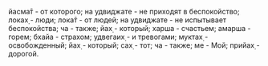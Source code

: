 йасма̄т - от которого; на удвиджате - не приходят в беспокойство; локах̣ - люди; лока̄т - от людей; на удвиджате - не испытывает беспокойства; ча - также; йах̣ - который; харша - счастьем; амарша - горем; бхайа - страхом; удвегаих̣ - и тревогами; муктах̣ - освобожденный; йах̣ - который; сах̣ - тот; ча - также; ме - Мой; прийах̣ - дорогой.